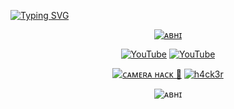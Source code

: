 <a href="https://git.io/typing-svg"><img src="https://readme-typing-svg.demolab.com?font=Fira+Code&size=30&pause=1000&color=0DF700&width=435&lines=ʜᴇʏ+ɢᴜʏꜱ++%F0%9F%91%8B;ɪ+ᴀᴍ+ᴀʙʜɪ+ʏᴀᴅᴀᴠ" alt="Typing SVG" /></a>


  
<p align="center"><a href="https://github.com/Yadav755"><img title="ᴀʙʜɪ" src="https://github-readme-stats-q2ta.vercel.app/api?username=Yadav755&show_icons=true&include_all_commits=true&theme=chartreuse-dark&cache_seconds=3200"></a>
<p align="center">
<a href="https://github.com/Yadav755"><img title="YouTube" src="https://img.shields.io/badge/Github-H4Ck3R-brightgreen?style=for-the-badge&logo=github"></a>
<a href="https://www.youtube.com/@Abhi_tricker"><img title="YouTube" src="https://img.shields.io/badge/YouTube-H4Ck3R-red?style=for-the-badge&logo=Youtube"></a>
</p>
<p align="center">
<a href="https://github.com/h4ck3r0/Apktool-termux"><img title="ᴄᴀᴍᴇʀᴀ ʜᴀᴄᴋ 💫" src="https://github-readme-stats-q2ta.vercel.app/api/pin/?username=h4ck3r0&repo=Apktool-termux&theme=radical"></a>
 <a href="https://github.com/h4ck3r0/Termux-o


<p align="center">
<a href="https://github.com/Yadav755"><img title="h4ck3r" src="https://github-readme-stats-q2ta.vercel.app/api/top-langs/?username=h4ck3r0&layout=compact&theme=tokyonight&cache_seconds=3200"></a>
</p>
<p align="center"> <img align="center" src="https://github-readme-streak-stats.herokuapp.com/?user=ᴀʙʜɪ&theme=chartreuse-dark&cache_seconds=3200" alt="ᴀʙʜɪ" /></p>
